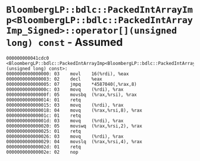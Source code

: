 # `BloombergLP::bdlc::PackedIntArrayImp<BloombergLP::bdlc::PackedIntArrayImp_Signed>::operator[](unsigned long) const` - Assumed

```x86asm
000000000041cdc0 <BloombergLP::bdlc::PackedIntArrayImp<BloombergLP::bdlc::PackedIntArrayImp_Signed>::operator[](unsigned long) const>:
0000000000000000: 03	movl	16(%rdi), %eax
0000000000000003: 02	decl	%eax
0000000000000005: 07	jmpq	*4587040(,%rax,8)
000000000000000c: 03	movq	(%rdi), %rax
000000000000000f: 05	movsbq	(%rax,%rsi), %rax
0000000000000014: 01	retq	
0000000000000015: 03	movq	(%rdi), %rax
0000000000000018: 04	movq	(%rax,%rsi,8), %rax
000000000000001c: 01	retq	
000000000000001d: 03	movq	(%rdi), %rax
0000000000000020: 05	movswq	(%rax,%rsi,2), %rax
0000000000000025: 01	retq	
0000000000000026: 03	movq	(%rdi), %rax
0000000000000029: 04	movslq	(%rax,%rsi,4), %rax
000000000000002d: 01	retq	
000000000000002e: 02	nop	
```
